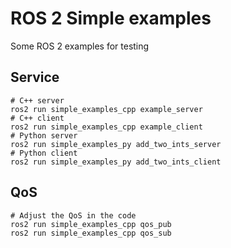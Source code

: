 # ROS 2 Simple examples

Some ROS 2 examples for testing

## Service

```shell
# C++ server
ros2 run simple_examples_cpp example_server
# C++ client
ros2 run simple_examples_cpp example_client
# Python server
ros2 run simple_examples_py add_two_ints_server
# Python client
ros2 run simple_examples_py add_two_ints_client
```

## QoS

```shell
# Adjust the QoS in the code
ros2 run simple_examples_cpp qos_pub
ros2 run simple_examples_cpp qos_sub
```
